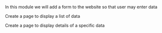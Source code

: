 In this module we will add a form to the website so that user may enter data

Create a page to display a list of data

Create a page to display details of a specific data